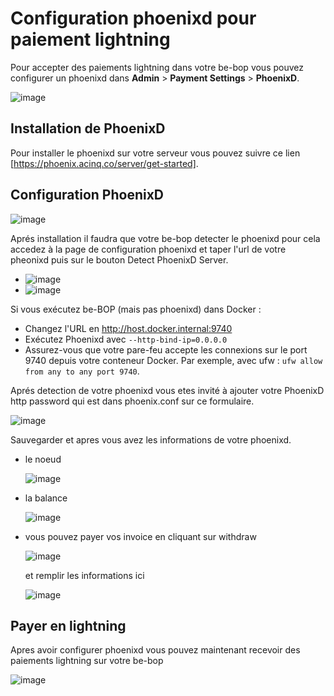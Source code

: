# Configuration phoenixd pour paiement lightning

Pour accepter des paiements lightning dans votre be-bop vous pouvez configurer un phoenixd dans **Admin** > **Payment Settings** > **PhoenixD**.

![image](https://github.com/user-attachments/assets/0e4bb73f-8f90-4c4b-8cc4-fcd0c7c0ddf6)

## Installation de PhoenixD

Pour installer le phoenixd sur votre serveur vous pouvez suivre ce lien [https://phoenix.acinq.co/server/get-started].

## Configuration PhoenixD

![image](https://github.com/user-attachments/assets/4263703c-52bb-4895-ac57-380df036731a)

Aprés installation il faudra que votre be-bop detecter le phoenixd pour cela accedez à la page de configuration phoenixd et taper l'url de votre pheonixd puis sur le bouton Detect PhoenixD Server.

- ![image](https://github.com/user-attachments/assets/eb7a90f3-c4ee-48fb-9498-a3984f67011a)
- ![image](https://github.com/user-attachments/assets/bd96cfd3-595b-40a0-84af-14ff4f88cf7a)

Si vous exécutez be-BOP (mais pas phoenixd) dans Docker :

- Changez l'URL en http://host.docker.internal:9740
- Exécutez Phoenixd avec `--http-bind-ip=0.0.0.0`
- Assurez-vous que votre pare-feu accepte les connexions sur le port 9740 depuis votre conteneur Docker. Par exemple, avec ufw : `ufw allow from any to any port 9740`.

Aprés detection de votre phoenixd vous etes invité à ajouter votre PhoenixD http password qui est dans phoenix.conf sur ce formulaire.

![image](https://github.com/user-attachments/assets/86a3241e-e736-4747-8ed9-406ffbc9cbb4)

Sauvegarder et apres vous avez les informations de votre phoenixd.

- le noeud

  ![image](https://github.com/user-attachments/assets/58bb671c-0981-4bca-9889-79cc7f11c8d9)

- la balance

  ![image](https://github.com/user-attachments/assets/36be219f-be48-4cf0-9bb9-09b0d77fd956)

- vous pouvez payer vos invoice en cliquant sur withdraw

  ![image](https://github.com/user-attachments/assets/b6c059eb-14cc-4bc8-bc2f-24e632ffc931)

  et remplir les informations ici

  ![image](https://github.com/user-attachments/assets/698ce241-d859-47ea-9b66-de33ddc7d4ba)

## Payer en lightning

Apres avoir configurer phoenixd vous pouvez maintenant recevoir des paiements lightning sur votre be-bop

![image](https://github.com/user-attachments/assets/8741ed7a-ee49-4023-a97d-50ee58034694)
